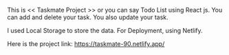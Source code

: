 This is << Taskmate Project >> or you can say Todo List using React js.
You can add and delete your task. You also update your task.

I used Local Storage to store the data.
For Deployment, using Netlify.

Here is the project link: https://taskmate-90.netlify.app/

